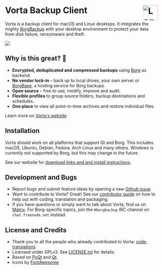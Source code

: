 # Vorta Backup Client <img alt="Logo" src="https://files.qmax.us/vorta/vorta-512px.png" align="right" height="50">

Vorta is a backup client for macOS and Linux desktops. It integrates the mighty [BorgBackup](https://borgbackup.readthedocs.io) with your desktop environment to protect your data from disk failure, ransomware and theft.

![](https://files.qmax.us/vorta-screencast-6.gif)

## Why is this great? 🤩

- **Encrypted, deduplicated and compressed backups** using [Borg](https://borgbackup.readthedocs.io) as backend.
- **No vendor lock-in** – back up to local drives, your own server or [BorgBase](https://www.borgbase.com), a hosting service for Borg backups.
- **Open source** – free to use, modify, improve and audit.
- **Flexible profiles** to group source folders, backup destinations and schedules.
- **One place** to view all point-in-time archives and restore individual files.

Learn more on [Vorta's website](https://vorta.borgbase.com).

## Installation
Vorta should work on all platforms that support Qt and Borg. This includes macOS, Ubuntu, Debian, Fedora, Arch Linux and many others. Windows is currently not supported by Borg, but this may change in the future.

See our website for [download links and and install instructions](https://vorta.borgbase.com/download).

## Development and Bugs
- Report bugs and submit feature ideas by opening a new [Github issue](https://github.com/borgbase/vorta/issues/new/choose).
- Want to contribute to Vorta? Great! See our [contributor guide](https://vorta.borgbase.com/contributing/) on how to help out with coding, translation and packaging.
- If you have questions or simply want to talk about Vorta, find us on [Matrix](https://matrix.to/#/#vorta:matrix.org). For Borg-specific topics, join the `#borgbackup` IRC channel on `chat.freenode.net` instead.

## License and Credits
- Thank you to all the people who already contributed to Vorta: [code](https://github.com/borgbase/vorta/graphs/contributors), [translations](https://github.com/borgbase/vorta/issues/159)
- Licensed under GPLv3. See [LICENSE.txt](LICENSE.txt) for details.
- Based on [PyQt](https://riverbankcomputing.com/software/pyqt/intro) and [Qt](https://www.qt.io).
- Icons by [FontAwesome](https://fontawesome.com)
